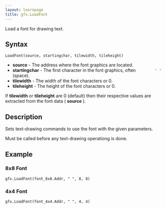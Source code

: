 ```yaml
---
layout: learnpage
title: gfx.LoadFont
--- 
```


Load a font for drawing text.

## Syntax

    LoadFont(source, startingchar, tilewidth, tileheight)

-   **source** - The address where the font graphics are located.
-   **startingchar** - The first character in the font graphics, often
    `         ' '        ` (space).
-   **tilewidth** - The width of the font characters or 0.
-   **tileheight** - The height of the font characters or 0.

If **tilewidth** or **tileheight** are 0 (default) then their respective
values are extracted from the font data ( **source** ).

## Description

Sets text-drawing commands to use the font with the given parameters.

Must be called before any text-drawing operationg is done.

## Example

### 8x8 Font

    gfx.LoadFont(font_8x8.Addr, " ", 8, 8)

### 4x4 Font

    gfx.LoadFont(font_4x4.Addr, " ", 4, 4)


